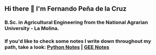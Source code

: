 ## Hi there 👋 I'm Fernando Peña de la Cruz

### B.Sc. in Agricultural Engineering from the National Agrarian University - La Molina.

### If you'd like to check some notes I write down throughout my path, take a look: [Python Notes](https://www.remnote.com/a/665795e7aa6a339ee591edc2) | [GEE Notes](https://www.remnote.com/a/66579648f703e31ea4bf5dc5)
